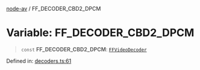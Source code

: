 [node-av](../globals.md) / FF\_DECODER\_CBD2\_DPCM

# Variable: FF\_DECODER\_CBD2\_DPCM

> `const` **FF\_DECODER\_CBD2\_DPCM**: [`FFVideoDecoder`](../type-aliases/FFVideoDecoder.md)

Defined in: [decoders.ts:61](https://github.com/seydx/av/blob/f8631fc881b394300b1479f511d55cf1c370a87f/src/constants/decoders.ts#L61)
